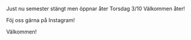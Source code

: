Just nu semester stängt men 
öppnar åter Torsdag 3/10
Välkommen åter!

Föj oss gärna på Instagram!

Välkommen!

